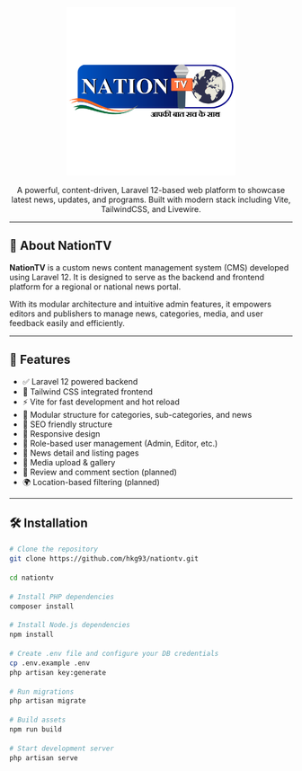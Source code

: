 <p align="center"><img src="https://raw.githubusercontent.com/hkg93/nationtv/main/public/logo-10.png" width="300" alt="nationtv_logo"></p>
<p align="center">
  A powerful, content-driven, Laravel 12-based web platform to showcase latest news, updates, and programs. Built with modern stack including Vite, TailwindCSS, and Livewire.
</p>

---

## 📌 About NationTV

**NationTV** is a custom news content management system (CMS) developed using Laravel 12. It is designed to serve as the backend and frontend platform for a regional or national news portal.

With its modular architecture and intuitive admin features, it empowers editors and publishers to manage news, categories, media, and user feedback easily and efficiently.

---

## 🚀 Features

- ✅ Laravel 12 powered backend
- 🎨 Tailwind CSS integrated frontend
- ⚡ Vite for fast development and hot reload
- 📂 Modular structure for categories, sub-categories, and news
- 🔎 SEO friendly structure
- 📱 Responsive design
- 👥 Role-based user management (Admin, Editor, etc.)
- 🧾 News detail and listing pages
- 📸 Media upload & gallery
- 💬 Review and comment section (planned)
- 🌍 Location-based filtering (planned)

---

## 🛠️ Installation

```bash
# Clone the repository
git clone https://github.com/hkg93/nationtv.git

cd nationtv

# Install PHP dependencies
composer install

# Install Node.js dependencies
npm install

# Create .env file and configure your DB credentials
cp .env.example .env
php artisan key:generate

# Run migrations
php artisan migrate

# Build assets
npm run build

# Start development server
php artisan serve
